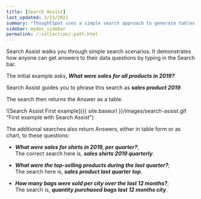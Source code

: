 ```yaml
---
title: [Search Assist]
last_updated: 3/23/2021
summary: "ThoughtSpot uses a simple search approach to generate tables and visualizations. Use Search Assist to learn how to get original Answers to all your business questions."
sidebar: mydoc_sidebar
permalink: /:collection/:path.html
---
```

Search Assist walks you through simple search scenarios. It demonstrates how anyone can get answers to their data questions by typing in the Search bar.

The initial example asks, ***What were sales for all products in 2019?***

Search Assist guides you to phrase this search as ***sales product 2019***.

The search then returns the Answer as a table.

![Search Assist First example]({{ site.baseurl }}/images/search-assist.gif "First example with Search Assist")

The additional searches also return Answers, either in table form or as chart, to these questions:

- ***What were sales for shirts in 2019, per quarter?***;<br>The correct search here is, ***sales shirts 2019 quarterly***.

- ***What were the top-selling products during the last quarter?***;<br>The search here is, ***sales product last quarter top***.

- ***How many bags were sold per city over the last 12 months?***;<br>The search is, ***quantity purchased bags last 12 months city***.
